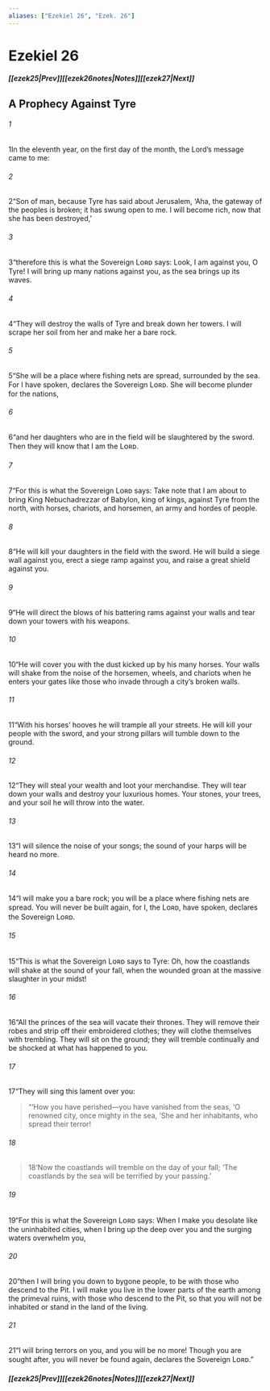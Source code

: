 ```yaml
---
aliases: ["Ezekiel 26", "Ezek. 26"]
---
```

# Ezekiel 26
##### <span class=arrow-left></span>[[ezek25|Prev]]<span class=navigation-separator></span>[[ezek26notes|Notes]]<span class=navigation-separator></span>[[ezek27|Next]]<span class=arrow-right></span>
## A Prophecy Against Tyre
###### 1
<span class=verse-first>1</span>In the eleventh year, on the first day of the month, the Lord’s message came to me:
###### 2
<span class=verse-body>2</span>“Son of man, because Tyre has said about Jerusalem, ‘Aha, the gateway of the peoples is broken; it has swung open to me. I will become rich, now that she has been destroyed,’
###### 3
<span class=verse-body>3</span>“therefore this is what the Sovereign Lᴏʀᴅ says: Look, I am against you, O Tyre! I will bring up many nations against you, as the sea brings up its waves.
###### 4
<span class=verse-body>4</span>“They will destroy the walls of Tyre and break down her towers. I will scrape her soil from her and make her a bare rock.
###### 5
<span class=verse-body>5</span>“She will be a place where fishing nets are spread, surrounded by the sea. For I have spoken, declares the Sovereign Lᴏʀᴅ. She will become plunder for the nations,
###### 6
<span class=verse-body>6</span>“and her daughters who are in the field will be slaughtered by the sword. Then they will know that I am the Lᴏʀᴅ.
<div class=paragraph-break></div>

###### 7
<span class=verse-first>7</span>“For this is what the Sovereign Lᴏʀᴅ says: Take note that I am about to bring King Nebuchadrezzar of Babylon, king of kings, against Tyre from the north, with horses, chariots, and horsemen, an army and hordes of people.
###### 8
<span class=verse-body>8</span>“He will kill your daughters in the field with the sword. He will build a siege wall against you, erect a siege ramp against you, and raise a great shield against you.
###### 9
<span class=verse-body>9</span>“He will direct the blows of his battering rams against your walls and tear down your towers with his weapons.
###### 10
<span class=verse-body>10</span>“He will cover you with the dust kicked up by his many horses. Your walls will shake from the noise of the horsemen, wheels, and chariots when he enters your gates like those who invade through a city’s broken walls.
###### 11
<span class=verse-body>11</span>“With his horses’ hooves he will trample all your streets. He will kill your people with the sword, and your strong pillars will tumble down to the ground.
###### 12
<span class=verse-body>12</span>“They will steal your wealth and loot your merchandise. They will tear down your walls and destroy your luxurious homes. Your stones, your trees, and your soil he will throw into the water.
###### 13
<span class=verse-body>13</span>“I will silence the noise of your songs; the sound of your harps will be heard no more.
###### 14
<span class=verse-body>14</span>“I will make you a bare rock; you will be a place where fishing nets are spread. You will never be built again, for I, the Lᴏʀᴅ, have spoken, declares the Sovereign Lᴏʀᴅ.
<div class=paragraph-break></div>

###### 15
<span class=verse-first>15</span>“This is what the Sovereign Lᴏʀᴅ says to Tyre: Oh, how the coastlands will shake at the sound of your fall, when the wounded groan at the massive slaughter in your midst!
###### 16
<span class=verse-body>16</span>“All the princes of the sea will vacate their thrones. They will remove their robes and strip off their embroidered clothes; they will clothe themselves with trembling. They will sit on the ground; they will tremble continually and be shocked at what has happened to you.
###### 17
<span class=verse-body>17</span>“They will sing this lament over you:
<div class=paragraph-break></div>

><span class=poetry-quote-double>“</span>‘How you have perished—you have vanished from the seas,
><span class=poetry-quote-single>‘</span>O renowned city, once mighty in the sea,
><span class=poetry-quote-single>‘</span>She and her inhabitants, who spread their terror!
###### 18
><span class=verse-body-poetry>18</span><span class=poetry-quote-single>‘</span>Now the coastlands will tremble on the day of your fall;
><span class=poetry-quote-single>‘</span>The coastlands by the sea will be terrified by your passing.’
<div class=paragraph-break></div>

###### 19
<span class=verse-first>19</span>“For this is what the Sovereign Lᴏʀᴅ says: When I make you desolate like the uninhabited cities, when I bring up the deep over you and the surging waters overwhelm you,
###### 20
<span class=verse-body>20</span>“then I will bring you down to bygone people, to be with those who descend to the Pit. I will make you live in the lower parts of the earth among the primeval ruins, with those who descend to the Pit, so that you will not be inhabited or stand in the land of the living.
###### 21
<span class=verse-body>21</span>“I will bring terrors on you, and you will be no more! Though you are sought after, you will never be found again, declares the Sovereign Lᴏʀᴅ.”
##### <span class=arrow-left></span>[[ezek25|Prev]]<span class=navigation-separator></span>[[ezek26notes|Notes]]<span class=navigation-separator></span>[[ezek27|Next]]<span class=arrow-right></span>
